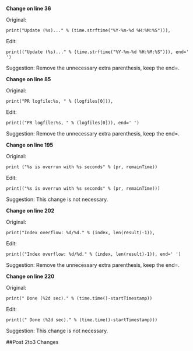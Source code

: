 **Change on line 36**

Original:
```
print("Update (%s)..." % (time.strftime("%Y-%m-%d %H:%M:%S"))), 
```
Edit:
```
print(("Update (%s)..." % (time.strftime("%Y-%m-%d %H:%M:%S"))), end=' ') 
```
Suggestion: Remove the unnecessary extra parenthesis, keep the end=.

**Change on line 85**

Original:
```
print("PR logfile:%s, " % (logfiles[0])),
```
Edit:
```
print(("PR logfile:%s, " % (logfiles[0])), end=' ')
```
Suggestion: Remove the unnecessary extra parenthesis, keep the end=.

**Change on line 195**

Original:
```
print ("%s is overrun with %s seconds" % (pr, remainTime))
```
Edit:
```
print(("%s is overrun with %s seconds" % (pr, remainTime)))
```
Suggestion: This change is not necessary.

**Change on line 202**

Original:
```
print("Index overflow: %d/%d." % (index, len(result)-1)), 
```
Edit:
```
print(("Index overflow: %d/%d." % (index, len(result)-1)), end=' ') 
```
Suggestion: Remove the unnecessary extra parenthesis, keep the end=.

**Change on line 220**

Original:
```
print(" Done (%2d sec)." % (time.time()-startTimestamp))
```
Edit:
```
print((" Done (%2d sec)." % (time.time()-startTimestamp)))
```
Suggestion: This change is not necessary.

##Post 2to3 Changes


